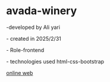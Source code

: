 # avada-winery
-developed by Ali yari
<p>- created in 2025/2/31</p>
<p>- Role-frontend</p>
<p>- technologies used html-css-bootstrap</p>
<a href="https://aliyari1060.github.io/avada-winery/">online web</a>
